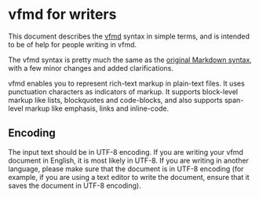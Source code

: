 # vfmd for writers

This document describes the [vfmd] syntax in simple terms, and
is intended to be of help for people writing in vfmd.

The vfmd syntax is pretty much the same as the [original Markdown
syntax], with a few minor changes and added clarifications.

vfmd enables you to represent rich-text markup in plain-text files. It
uses punctuation characters as indicators of markup. It supports
block-level markup like lists, blockquotes and code-blocks, and also
supports span-level markup like emphasis, links and inline-code.

[vfmd]: introduction.md
[original Markdown syntax]: http://daringfireball.net/projects/markdown/syntax

## Encoding

The input text should be in UTF-8 encoding. If you are writing your vfmd
document in English, it is most likely in UTF-8. If you are writing in
another language, please make sure that the document is in UTF-8
encoding (for example, if you are using a text editor to write the
document, ensure that it saves the document in UTF-8 encoding).

